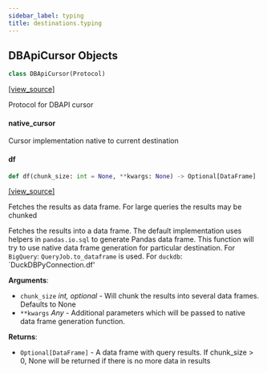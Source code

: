 ```yaml
---
sidebar_label: typing
title: destinations.typing
---
```


## DBApiCursor Objects

```python
class DBApiCursor(Protocol)
```

[[view_source]](https://github.com/dlt-hub/dlt/blob/30d0f64fb2cdbacc2e88fdb304371650f417e1f0/dlt/destinations/typing.py#L24)

Protocol for DBAPI cursor

#### native\_cursor

Cursor implementation native to current destination

#### df

```python
def df(chunk_size: int = None, **kwargs: None) -> Optional[DataFrame]
```

[[view_source]](https://github.com/dlt-hub/dlt/blob/30d0f64fb2cdbacc2e88fdb304371650f417e1f0/dlt/destinations/typing.py#L42)

Fetches the results as data frame. For large queries the results may be chunked

Fetches the results into a data frame. The default implementation uses helpers in `pandas.io.sql` to generate Pandas data frame.
This function will try to use native data frame generation for particular destination. For `BigQuery`: `QueryJob.to_dataframe` is used.
For `duckdb`: `DuckDBPyConnection.df'

**Arguments**:

- `chunk_size` _int, optional_ - Will chunk the results into several data frames. Defaults to None
- `**kwargs` _Any_ - Additional parameters which will be passed to native data frame generation function.
  

**Returns**:

- `Optional[DataFrame]` - A data frame with query results. If chunk_size > 0, None will be returned if there is no more data in results

